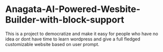 # Anagata-AI-Powered-Wesbite-Builder-with-block-support
This is a project to democratize and make it easy for people who have no idea or dont have time to learn wordpress and give a full fledged customizable website based on user prompt.
